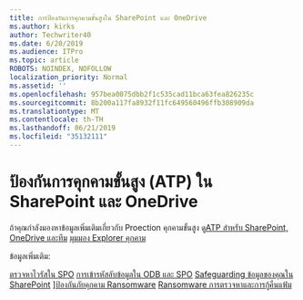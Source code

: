 ```yaml
---
title: การป้องกันการคุกคามขั้นสูงใน SharePoint และ OneDrive
ms.author: kirks
author: Techwriter40
ms.date: 6/20/2019
ms.audience: ITPro
ms.topic: article
ROBOTS: NOINDEX, NOFOLLOW
localization_priority: Normal
ms.assetid: ''
ms.openlocfilehash: 957bea0075dbb2f1c535cad11bca63fea826235c
ms.sourcegitcommit: 8b200a117fa8932f11fc649560496ffb308909da
ms.translationtype: MT
ms.contentlocale: th-TH
ms.lasthandoff: 06/21/2019
ms.locfileid: "35132111"
---
```

# <a name="advanced-threat-protection-atp-in-sharepoint-and-onedrive"></a>ป้องกันการคุกคามขั้นสูง (ATP) ใน SharePoint และ OneDrive

ถ้าคุณกำลังมองหาข้อมูลเพิ่มเติมเกี่ยวกับ Proection คุกคามขั้นสูง ดู[ATP สำหรับ SharePoint, OneDrive และทีม](https://docs.microsoft.com/en-us/office365/securitycompliance/atp-for-spo-odb-and-teams)
[มุมมอง Explorer คุกคาม](https://docs.microsoft.com/en-us/office365/securitycompliance/threat-explorer-views)

ข้อมูลเพิ่มเติม:

[ตรวจหาไวรัสใน SPO](https://docs.microsoft.com/en-us/office365/securitycompliance/virus-detection-in-spo)
[การเข้ารหัสลับข้อมูลใน ODB และ SPO](https://docs.microsoft.com/en-us/office365/securitycompliance/data-encryption-in-odb-and-spo)
[Safeguarding ข้อมูลของคุณใน SharePoint](https://docs.microsoft.com/en-us/sharepoint/safeguarding-your-data) ][ป้องกันภัยคุกคาม Ransomware](https://docs.microsoft.com/en-us/windows/security/threat-protection/intelligence/ransomware-malware)
[Ransomware การตรวจหาและการกู้คืนแฟ้ม](https://support.office.com/en-ie/article/Ransomware-detection-and-recovering-your-files-0d90ec50-6bfd-40f4-acc7-b8c12c73637f)